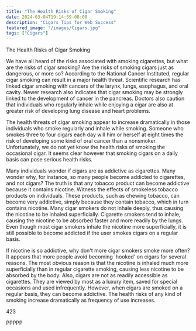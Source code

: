 ```yaml
---
title: "The Health Risks of Cigar Smoking"
date: 2024-03-04T19:14:59-08:00
description: "Cigars Tips for Web Success"
featured_image: "/images/Cigars.jpg"
tags: ["Cigars"]
---
```


The Health Risks of Cigar Smoking

We have all heard of the risks associated with smoking cigarettes, but what are the risks of cigar smoking?  Are the risks of smoking cigars just as dangerous, or more so?  According to the National Cancer Instituted, regular cigar smoking can result in a major health threat.  Scientific research has linked cigar smoking with cancers of the larynx, lungs, esophagus, and oral cavity.  Newer research also indicates that cigar smoking may be strongly linked to the development of cancer in the pancreas.  Doctors also caution that individuals who regularly inhale while enjoying a cigar are also at greater risk of developing lung disease and heart problems.

The health threats of cigar smoking appear to increase dramatically in those individuals who smoke regularly and inhale while smoking.  Someone who smokes three to four cigars each day will him or herself at eight times the risk of developing some kind of oral cancer than a nonsmoker.  Unfortunately, we do not yet know the health risks of smoking the occasional cigar.  It seems clear however that smoking cigars on a daily basis can pose serious health risks.  

Many individuals wonder if cigars are as addictive as cigarettes. Many wonder why, for instance, so many people become addicted to cigarettes, and not cigars?  The truth is that any tobacco product can become addictive because it contains nicotine.  Witness the effects of smokeless tobacco products on individuals.  These products, such as chewing tobacco, can become very addictive, simply because they contain tobacco, which in turn contains nicotine.  Many cigar smokers do not inhale deeply, thus causing the nicotine to be inhaled superficially.  Cigarette smokers tend to inhale, causing the nicotine to be absorbed faster and more readily by the lungs.  Even though most cigar smokers inhale the nicotine more superficially, it is still possible to become addicted if the user smokes cigars on a regular basis.  

If nicotine is so addictive, why don't more cigar smokers smoke more often?  It appears that more people avoid becoming 'hooked' on cigars for several reasons.  The most obvious reason is that the nicotine is inhaled much more superficially than in regular cigarette smoking, causing less nicotine to be absorbed by the body.  Also, cigars are not as readily accessible as cigarettes.  They are viewed by most as a luxury item, saved for special occasions and used infrequently.  However, when cigars are smoked on a regular basis, they can become addictive.  The health risks of any kind of smoking increase dramatically as frequency of use increases.   

423

PPPPP


